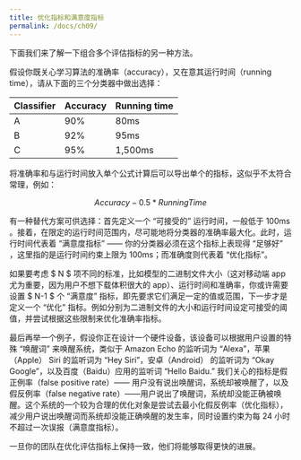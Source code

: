 ```yaml
---
title: 优化指标和满意度指标
permalink: /docs/ch09/
---
```


下面我们来了解一下组合多个评估指标的另一种方法。

假设你既关心学习算法的准确率（accuracy），又在意其运行时间（running time），请从下面的三个分类器中做出选择：

| Classifier | Accuracy | Running time |
| ---------- | -------- | ------------ |
| A          | 90%      | 80ms         |
| B          | 92%      | 95ms         |
| C          | 95%      | 1,500ms      |

将准确率和与运行时间放入单个公式计算后可以导出单个的指标，这似乎不太符合常理，例如：

$$
Accuracy - 0.5 * RunningTime
$$

有一种替代方案可供选择：首先定义一个 “可接受的” 运行时间，一般低于 100ms 。接着，在限定的运行时间范围内，尽可能地将分类器的准确率最大化。此时，运行时间代表着 “满意度指标”  —— 你的分类器必须在这个指标上表现得 “足够好” ，这里指的是运行时间约束上限为 100ms；而准确度则代表着 “优化指标”。

如果要考虑 $ N $ 项不同的标准，比如模型的二进制文件大小（这对移动端 app 尤为重要，因为用户不想下载体积很大的 app）、运行时间和准确率，你或许需要设置 $ N-1 $ 个 “满意度” 指标，即先要求它们满足一定的值或范围，下一步才是定义一个 “优化” 指标。例如分别为二进制文件的大小和运行时间设定可接受的阈值，并尝试根据这些限制来优化准确率指标。

最后再举一个例子，假设你正在设计一个硬件设备，该设备可以根据用户设置的特殊 “唤醒词” 来唤醒系统，类似于 Amazon Echo 的监听词为 “Alexa”，苹果（Apple） Siri 的监听词为 “Hey Siri”，安卓（Android） 的监听词为 “Okay Google”，以及百度（Baidu）应用的监听词 “Hello Baidu.” 我们关心的指标是假正例率（false positive rate）—— 用户没有说出唤醒词，系统却被唤醒了，以及假反例率（false negative rate）——用户说出了唤醒词，系统却没能正确被唤醒。这个系统的一个较为合理的优化对象是尝试去最小化假反例率（优化指标），减少用户说出唤醒词而系统却没能正确唤醒的发生率，同时设置约束为每 24 小时不超过一次误报（满意度指标）。

一旦你的团队在优化评估指标上保持一致，他们将能够取得更快的进展。
